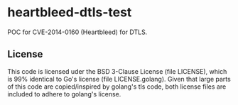 # heartbleed-dtls-test

POC for CVE-2014-0160 (Heartbleed) for DTLS.

## License

This code is licensed uder the BSD 3-Clause License (file LICENSE), which is 99% identical to
Go's license (file LICENSE.golang). Given that large parts of this code are
copied/inspired by golang's tls code, both license files are included to adhere
to golang's license.
